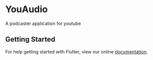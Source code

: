 # YouAudio

A podcaster application for youtube

## Getting Started

For help getting started with Flutter, view our online
[documentation](https://flutter.io/).
